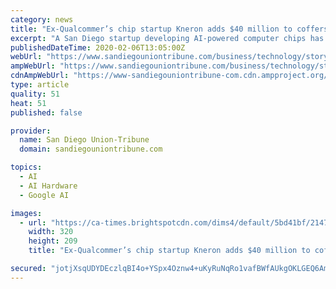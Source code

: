 ```yaml
---
category: news
title: "Ex-Qualcommer’s chip startup Kneron adds $40 million to coffers; to hire up to 40 staffers"
excerpt: "A San Diego startup developing AI-powered computer chips has attracted the interest of some of the most high-profile technology investors in the world, adding $40 million to its coffers and expanding its local team."
publishedDateTime: 2020-02-06T13:05:00Z
webUrl: "https://www.sandiegouniontribune.com/business/technology/story/2020-02-06/ex-qualcommers-chip-startup-kneron-adds-40-million-to-coffers-to-hire-up-to-40-staffers"
ampWebUrl: "https://www.sandiegouniontribune.com/business/technology/story/2020-02-06/ex-qualcommers-chip-startup-kneron-adds-40-million-to-coffers-to-hire-up-to-40-staffers?_amp=true"
cdnAmpWebUrl: "https://www-sandiegouniontribune-com.cdn.ampproject.org/c/s/www.sandiegouniontribune.com/business/technology/story/2020-02-06/ex-qualcommers-chip-startup-kneron-adds-40-million-to-coffers-to-hire-up-to-40-staffers?_amp=true"
type: article
quality: 51
heat: 51
published: false

provider:
  name: San Diego Union-Tribune
  domain: sandiegouniontribune.com

topics:
  - AI
  - AI Hardware
  - Google AI

images:
  - url: "https://ca-times.brightspotcdn.com/dims4/default/5bd41bf/2147483647/strip/true/crop/5000x3266+0+36/resize/320x209!/quality/90/?url=https%3A%2F%2Fcalifornia-times-brightspot.s3.amazonaws.com%2Fe2%2Fcd%2Fd92ac7bf4d32901d81b5b51e54e4%2Ftca-pic.jpg"
    width: 320
    height: 209
    title: "Ex-Qualcommer’s chip startup Kneron adds $40 million to coffers; to hire up to 40 staffers"

secured: "jotjXsqUDYDEczlqBI4o+YSpx4Oznw4+uKyRuNqRo1vafBWfAUkgOKLGEQ6Amm3vfrKa9Ex54MBzuKXDWzpF4IHN2G94RcpC5kmLLaDfjKr46qkHnXiEMqKwrVdcMcZ8Q1AvWv3oCFf8DVAP7oTVTRNFXWA68+QvYN3wUFmHakWYLP0OIlxtu0KEH0muDzL3UO8r1K41D7oCJELQKS8VDgqwbmUche/EZNWFr9GZF6wPNfgwy+RjjyQ9lWUvObVeAi7OGvnhfF6lay7Qa4gSQ7eOCTX2lob+yfJ2pKOxP5+PZDpS5VFjSBR89+69VOcB;8G/bbFNWxLf7QRkC/ypVVQ=="
---
```


